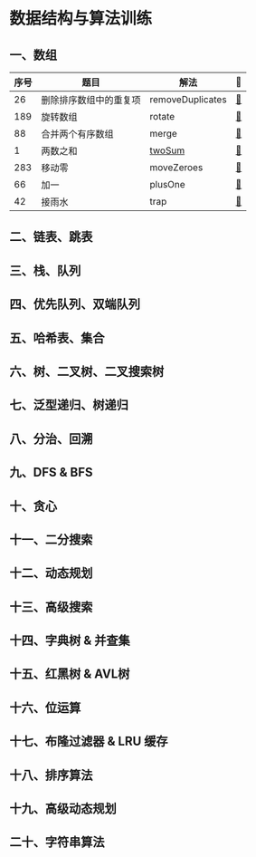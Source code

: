 # 数据结构与算法训练


## 一、数组

| 序号 | 题目 | 解法 | 🔗 |
| - | - | - | - |
| 26 | 删除排序数组中的重复项 | removeDuplicates | [🔗](https://leetcode-cn.com/problems/remove-duplicates-from-sorted-array/) |
| 189 | 旋转数组 | rotate | [🔗](https://leetcode-cn.com/problems/rotate-array/) |
| 88 | 合并两个有序数组 | merge | [🔗](https://leetcode-cn.com/problems/merge-sorted-array/) |
| 1 | 两数之和 | [twoSum](./src/01_array/0001twoSum.ts) | [🔗](https://leetcode-cn.com/problems/two-sum/) |
| 283 | 移动零 | moveZeroes | [🔗](https://leetcode-cn.com/problems/move-zeroes/) |
| 66 | 加一 | plusOne | [🔗](https://leetcode.com/problems/trapping-rain-water/) |
| 42 | 接雨水 | trap | [🔗](https://leetcode.com/problems/trapping-rain-water/) |



## 二、链表、跳表




## 三、栈、队列




## 四、优先队列、双端队列




## 五、哈希表、集合




## 六、树、二叉树、二叉搜索树




## 七、泛型递归、树递归




## 八、分治、回溯




## 九、DFS & BFS




## 十、贪心




## 十一、二分搜索




## 十二、动态规划




## 十三、高级搜索




## 十四、字典树 & 并查集




## 十五、红黑树 & AVL树




## 十六、位运算




## 十七、布隆过滤器 & LRU 缓存




## 十八、排序算法




## 十九、高级动态规划




## 二十、字符串算法




